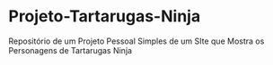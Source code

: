 # Projeto-Tartarugas-Ninja
 Repositório de um Projeto Pessoal Simples de um SIte que Mostra os Personagens de Tartarugas Ninja
